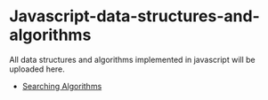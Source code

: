 # Javascript-data-structures-and-algorithms

 All data structures and algorithms implemented in javascript will be uploaded here.

 - [Searching Algorithms](#searching-algoorithms)
